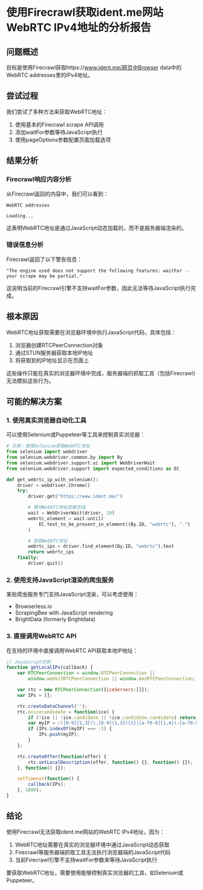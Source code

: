 # 使用Firecrawl获取ident.me网站WebRTC IPv4地址的分析报告

## 问题概述

目标是使用Firecrawl获取https://www.ident.me/网页中Browser data中的WebRTC addresses里的IPv4地址。

## 尝试过程

我们尝试了多种方法来获取WebRTC地址：

1. 使用基本的Firecrawl scrape API调用
2. 添加waitFor参数等待JavaScript执行
3. 使用pageOptions参数配置页面加载选项

## 结果分析

### Firecrawl响应内容分析

从Firecrawl返回的内容中，我们可以看到：

```
WebRTC addresses

Loading...
```

这表明WebRTC地址是通过JavaScript动态加载的，而不是服务器端渲染的。

### 错误信息分析

Firecrawl返回了以下警告信息：
```
"The engine used does not support the following features: waitFor -- your scrape may be partial."
```

这说明当前的Firecrawl引擎不支持waitFor参数，因此无法等待JavaScript执行完成。

## 根本原因

WebRTC地址获取需要在浏览器环境中执行JavaScript代码，具体包括：

1. 浏览器创建RTCPeerConnection对象
2. 通过STUN服务器获取本地IP地址
3. 将获取到的IP地址显示在页面上

这些操作只能在真实的浏览器环境中完成，服务器端的抓取工具（包括Firecrawl）无法模拟这些行为。

## 可能的解决方案

### 1. 使用真实浏览器自动化工具

可以使用Selenium或Puppeteer等工具来控制真实浏览器：

```python
# 示例：使用Selenium获取WebRTC地址
from selenium import webdriver
from selenium.webdriver.common.by import By
from selenium.webdriver.support.ui import WebDriverWait
from selenium.webdriver.support import expected_conditions as EC

def get_webrtc_ip_with_selenium():
    driver = webdriver.Chrome()
    try:
        driver.get("https://www.ident.me/")

        # 等待WebRTC地址加载完成
        wait = WebDriverWait(driver, 10)
        webrtc_element = wait.until(
            EC.text_to_be_present_in_element((By.ID, "webrtc"), ".")
        )

        # 获取WebRTC地址
        webrtc_ips = driver.find_element(By.ID, "webrtc").text
        return webrtc_ips
    finally:
        driver.quit()
```

### 2. 使用支持JavaScript渲染的爬虫服务

某些爬虫服务专门支持JavaScript渲染，可以考虑使用：

- Browserless.io
- ScrapingBee with JavaScript rendering
- BrightData (formerly Brightdata)

### 3. 直接调用WebRTC API

在支持的环境中直接调用WebRTC API获取本地IP地址：

```javascript
// JavaScript示例
function getLocalIPs(callback) {
    var RTCPeerConnection = window.RTCPeerConnection ||
        window.webkitRTCPeerConnection || window.mozRTCPeerConnection;

    var rtc = new RTCPeerConnection({iceServers:[]});
    var IPs = [];

    rtc.createDataChannel('');
    rtc.onicecandidate = function(ice) {
        if (!ice || !ice.candidate || !ice.candidate.candidate) return;
        var myIP = /([0-9]{1,3}(\.[0-9]{1,3}){3}|[a-f0-9]{1,4}(:[a-f0-9]{1,4}){7})/.exec(ice.candidate.candidate)[1];
        if (IPs.indexOf(myIP) === -1) {
            IPs.push(myIP);
        }
    };

    rtc.createOffer(function(offer) {
        rtc.setLocalDescription(offer, function() {}, function() {});
    }, function() {});

    setTimeout(function() {
        callback(IPs);
    }, 1000);
}
```

## 结论

使用Firecrawl无法获取ident.me网站的WebRTC IPv4地址，因为：

1. WebRTC地址需要在真实的浏览器环境中通过JavaScript动态获取
2. Firecrawl等服务器端抓取工具无法执行浏览器端的JavaScript代码
3. 当前Firecrawl引擎不支持waitFor参数来等待JavaScript执行

要获取WebRTC地址，需要使用能够控制真实浏览器的工具，如Selenium或Puppeteer。

